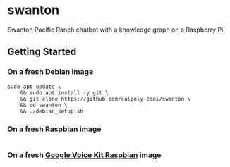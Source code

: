 # swanton
Swanton Pacific Ranch chatbot with a knowledge graph on a Raspberry Pi


## Getting Started

### On a fresh Debian image
```
sudo apt update \
    && sudo apt install -y git \
    && git clone https://github.com/calpoly-csai/swanton \
    && cd swanton \
    && ./debian_setup.sh
```

### On a fresh Raspbian image
```

```

### On a fresh [Google Voice Kit Raspbian][voice_kit_raspbian] image
```

```


[voice_kit_raspbian]: https://github.com/google/aiyprojects-raspbian
